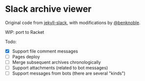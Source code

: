 # Slack archive viewer

Original code from
[jekyll-slack](https://github.com/mdlincoln/jekyll-slack.git), with
modifications by [@benknoble](https://github.com/benknoble).

WIP: port to Racket

Todo:

- [x] Support file comment messages
- [ ] Pages deploy
- [ ] Merge subsequent archives chronologically
- [ ] Support attachments (related to bot messages)
- [ ] Support messages from bots (there are several "kinds")
